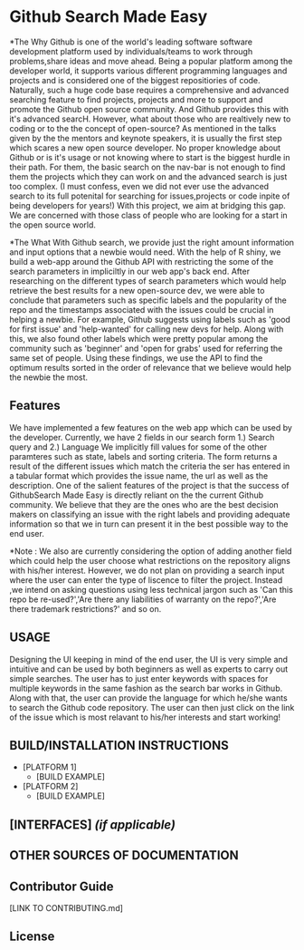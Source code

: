 # Github Search Made Easy

*The Why
Github is one of the world's leading software software development platform used by individuals/teams to work through problems,share ideas and move ahead. Being a popular platform among the developer world, it supports various different programming languages and projects and is considered one of the biggest repositiories of code.  Naturally, such a huge code base requires a comprehensive and advanced searching feature to find projects, projects and more to support and promote the Github open source community. And Github provides this with it's advanced searcH.
However, what about those who are realtively new to coding or to the the concept of open-source? 
As mentioned in the talks given by the the mentors and keynote speakers, it is usually the first step which scares a new open source developer. No proper knowledge about Github or is it's usage or not knowing where to start is the biggest hurdle in their path. For them, the basic search on the nav-bar is not enough to find them the projects which they can work on and the advanced search is just too complex. (I must confess, even we did not ever use the advanced search to its full potenital for searching for issues,projects or code inpite of being developers for years!)
With this project, we aim at bridging this gap. We are concerned with those class of people who are looking for a start in the open source world.

*The What
With Github search, we provide just the right amount information and input options that a newbie would need. With the help of R shiny, we build a web-app around the Github API with restricting the some of the search parameters in impliciltly in our web app's back end.
After researching on the different types of search parameters which would help retrieve the best results for a new open-source dev, we were able to conclude that parameters such
as specific labels and the popularity of the repo and the timestamps associated with the issues could be crucial in helping a newbie.
For example, Github suggests using labels such as 'good for first issue' and 'help-wanted' for calling new devs for help. Along with this, we also found other labels which were pretty popular among the community such as 'beginner' and 'open for grabs' used for referring the same set of people.
Using these findings, we use the API to find the optimum results sorted in the order of relevance that we believe would help the newbie the most.


 ## Features  
We have implemented a few features on the web app which can be used by the developer.
Currently, we have 2 fields in our search form 1.) Search query and 2.) Language
We implicitly fill values for some of the other paramteres such as state, labels and sorting criteria.
The form returns a result of the different issues which match the criteria the ser has entered in a tabular format which provides the issue name, the url as well as the description.
One of the salient features of the project is that the success of GithubSearch Made Easy is directly reliant on the the current Github community. We believe that they are the ones who are the best decision makers on classifying an issue with the right labels and providing adequate information so that we in turn can present it in the best possible way to the end user.

*Note : We also are currently considering the option of adding another field which could help the user choose what restrictions on the repository aligns with his/her interest. However, we do not plan on providing a search input where the user can enter the type of liscence to filter the project. Instead ,we intend on asking questions using less technical jargon such as 'Can this repo be re-used?','Are there any liabilities of warranty on the repo?','Are there trademark restrictions?' and so on.


## USAGE
 Designing the UI keeping in mind of the end user, the UI is very simple and intuitive and can be used by both beginners as well as experts to carry out simple searches. The user has to just enter keywords with spaces for multiple keywords in the same fashion as the search bar works in Github. Along with that, the user can provide the language for which he/she wants to search the Github code repository. The user can then just click on the link of the issue which is most relavant to his/her interests and start working!
  
## BUILD/INSTALLATION INSTRUCTIONS
  * [PLATFORM 1]
    * [BUILD EXAMPLE]
  * [PLATFORM 2]
    * [BUILD EXAMPLE]

## [INTERFACES] _(if applicable)_ 

## OTHER SOURCES OF DOCUMENTATION

## Contributor Guide
[LINK TO CONTRIBUTING.md]

## License 
